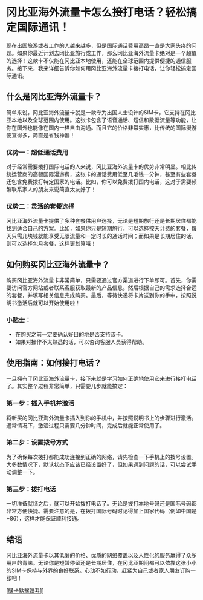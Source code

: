 # 冈比亚海外流量卡怎么接打电话？轻松搞定国际通讯！

现在出国旅游或者工作的人越来越多，但是国际通话费用高昂一直是大家头疼的问题。如果你最近计划去冈比亚旅行或工作，那么冈比亚海外流量卡绝对是一个超值的选择！这款卡不仅能在冈比亚本地使用，还能在全球范围内提供便捷的通信服务。接下来，我来详细告诉你如何用冈比亚海外流量卡接打电话，让你轻松搞定国际通讯。

## 什么是冈比亚海外流量卡？

简单来说，冈比亚海外流量卡就是一款专为出国人士设计的SIM卡，它支持在冈比亚本地以及全球范围内使用。这张卡包含了语音通话、短信和数据流量等功能，让你在国外也能像在国内一样自由沟通。而且它的价格非常实惠，比传统的国际漫游便宜得多，简直是省钱神器！

### 优势一：超低通话费用

对于经常需要拨打国际电话的人来说，冈比亚海外流量卡的优势非常明显。相比传统运营商的高额国际漫游费，这张卡的通话费用低至几毛钱一分钟，甚至有些套餐还包含免费拨打特定国家的电话。比如，你可以免费拨打国内电话，这对于需要频繁联系家人的朋友来说简直太友好了！

### 优势二：灵活的套餐选择

冈比亚海外流量卡提供了多种套餐供用户选择，无论是短期旅行还是长期居住都能找到适合自己的方案。比如，如果你只是短期旅行，可以选择按天计费的套餐，每天只需几块钱就能享受无限流量和一定时长的通话时间；而如果是长期居住的话，则可以选择包月套餐，这样更划算哦！

## 如何购买冈比亚海外流量卡？

购买冈比亚海外流量卡非常简单，只需要通过官方渠道进行下单即可。首先，你需要访问官方网站或者联系客服获取最新的产品信息。然后根据自己的需求选择合适的套餐，并填写相关信息完成购买。最后，等待快递将卡片送到你的手中，按照说明书激活后就可以开始使用啦！

### 小贴士：
- 在购买之前一定要确认好目的地是否支持该卡。
- 如果对操作不太熟悉的话，可以咨询客服人员获得帮助。

## 使用指南：如何接打电话？

一旦拥有了冈比亚海外流量卡，接下来就是学习如何正确地使用它来进行接打电话了。其实整个过程非常简单，只需要几步就能搞定：

### 第一步：插入手机并激活

将新买的冈比亚海外流量卡插入到你的手机中，并按照说明书上的步骤进行激活。通常情况下，激活过程只需要几分钟时间，完成后就能正常使用了。

### 第二步：设置拨号方式

为了确保每次拨打都能成功连接到正确的网络，请先检查一下手机上的拨号设置。大多数情况下，默认状态下应该已经设置好了，但如果遇到问题的话，可以尝试手动调整一下。

### 第三步：拨打电话

一切准备就绪之后，就可以开始拨打电话了。无论是拨打本地号码还是国际号码都非常方便快捷。需要注意的是，在拨打国际号码时记得加上国家代码（例如中国是+86），这样才能保证顺利接通。

## 结语

冈比亚海外流量卡以其低廉的价格、优质的网络覆盖以及人性化的服务赢得了众多用户的青睐。无论你是短暂停留还是长期居住，在冈比亚期间都可以依靠这张小小的SIM卡保持与外界的良好联系。心动不如行动，赶紧为自己或者家人朋友订购一张吧！

[[購卡點擊聯系](https://t.me/s/esim1088)]]